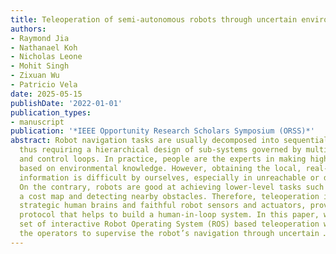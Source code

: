 ```yaml
---
title: Teleoperation of semi-autonomous robots through uncertain environments
authors:
- Raymond Jia
- Nathanael Koh
- Nicholas Leone
- Mohit Singh
- Zixuan Wu
- Patricio Vela
date: 2025-05-15
publishDate: '2022-01-01'
publication_types:
- manuscript
publication: '*IEEE Opportunity Research Scholars Symposium (ORSS)*'
abstract: Robot navigation tasks are usually decomposed into sequential sub-tasks,
  thus requiring a hierarchical design of sub-systems governed by multiple decision
  and control loops. In practice, people are the experts in making high-level decisions
  based on environmental knowledge. However, obtaining the local, real-time environment
  information is difficult by ourselves, especially in unreachable or dangerous environments.
  On the contrary, robots are good at achieving lower-level tasks such as building
  a cost map and detecting nearby obstacles. Therefore, teleoperation is used to coordinate
  strategic human brains and faithful robot sensors and actuators, providing an information-sharing
  protocol that helps to build a human-in-loop system. In this paper, we design a
  set of interactive Robot Operating System (ROS) based teleoperation windows for
  the operators to supervise the robot’s navigation through uncertain …
---
```

